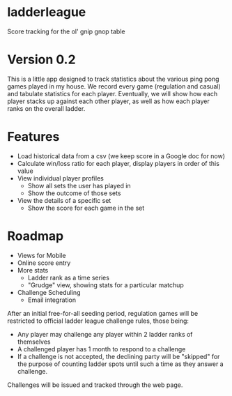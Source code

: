 # ladderleague
Score tracking for the ol' gnip gnop table

Version 0.2
===========

This is a little app designed to track statistics about the various 
ping pong games played in my house. We record every game (regulation 
and casual) and tabulate statistics for each player. Eventually, we will
show how each player stacks up against each other player, as well as how 
each player ranks on the overall ladder.

Features
========
* Load historical data from a csv (we keep score in a Google doc for now)
* Calculate win/loss ratio for each player, display players in order of this value
* View individual player profiles
    * Show all sets the user has played in
    * Show the outcome of those sets
* View the details of a specific set
    * Show the score for each game in the set

Roadmap
=======
* Views for Mobile
* Online score entry
* More stats
   * Ladder rank as a time series
   * "Grudge" view, showing stats for a particular matchup
* Challenge Scheduling
   * Email integration

After an initial free-for-all seeding period, regulation games will be 
restricted to official ladder league challenge rules, those being:
  * Any player may challenge any player within 2 ladder ranks of themselves
  * A challenged player has 1 month to respond to a challenge
  * If a challenge is not accepted, the declining party will be "skipped" for the purpose of counting ladder spots until such a time as they answer a challenge.
  
  Challenges will be issued and tracked through the web page.
